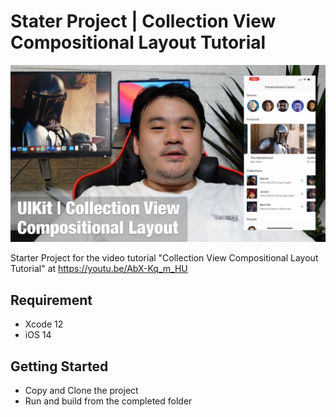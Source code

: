 # Stater Project | Collection View Compositional Layout Tutorial 
![Alt text](./promo.jpg?raw=true "Collection View Compositional Layout Tutorial")

Starter Project for the video tutorial "Collection View Compositional Layout Tutorial" at https://youtu.be/AbX-Kq_m_HU

## Requirement
- Xcode 12
- iOS 14

## Getting Started
- Copy and Clone the project
- Run and build from the completed folder
